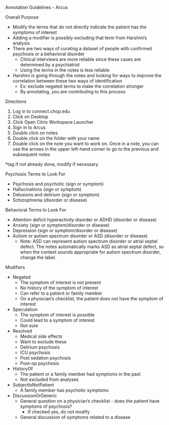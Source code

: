 Annotation Guidelines - Arcus

Overall Purpose



* Modify the terms that do not directly indicate the patient has the symptoms of interest
* Adding a modifier is possibly excluding that term from Harshini’s analysis
* There are two ways of curating a dataset of people with confirmed psychosis or a behavioral disorder
    * Clinical interviews are more reliable since these cases are determined by a psychiatrist
    * Using the terms in the notes is less reliable
* Harshini is going through the notes and looking for ways to improve the correlation between these two ways of identification 
    * Ex: exclude negated terms to make the correlation stronger
    * By annotating, you are contributing to this process

Directions



1. Log in to connect.chop.edu
2. Click on Desktop
3. Click Open Citrix Workspace Launcher
4. Sign in to Arcus
5. Double click on notes
6. Double click on the folder with your name
7. Double click on the note you want to work on. Once in a note, you can use the arrows in the upper left-hand corner to go to the previous and subsequent notes

*tag if not already done, modify if necessary

Psychosis Terms to Look For

* Psychosis and psychotic (sign or symptom)
* Hallucinations (sign or symptom)
* Delusions and delirium (sign or symptom)
* Schizophrenia (disorder or disease)

Behavioral Terms to Look For

* Attention deficit hyperactivity disorder or ADHD (disorder or disease)
* Anxiety (sign or symptom/disorder or disease)
* Depression (sign or symptom/disorder or disease)
* Autism or autism spectrum disorder or ASD (disorder or disease)
  * Note: ASD can represent autism spectrum disorder or atrial septal defect. The notes automatically marks ASD as atrial septal defect, so when the context sounds appropriate for autism spectrum disorder, change the label.
 
Modifiers



* Negated
    * The symptom of interest is not present
    * No history of the symptom of interest
    * Can refer to a patient or family member
    * On a physician’s checklist, the patient does not have the symptom of interest
* Speculation
    * The symptom of interest is possible 
    * Could lead to a symptom of interest
    * Not sure
* Resolved 
    * Medical side effects
    * Want to exclude these
    * Delirium psychosis
    * ICU psychosis
    * Post sedation psychosis
    * Post-op psychosis
* HistoryOf
    * The patient or a family member had symptoms in the past
    * Not excluded from analyses
* SubjectIsNotPatient
    * A family member has psychotic symptoms
* DiscussionOrGeneric
    * General question on a physician’s checklist - does the patient have symptoms of psychosis?
        * If checked yes, do not modify
    * General discussion of symptoms related to a disease

